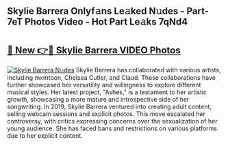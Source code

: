 ## Skylie Barrera Onlyf𝚊ns Le𝚊ked N𝚞des - Part-7eT Photos Video - Hot Part Le𝚊ks 7qNd4

# <h2><a href="http://ab42269.deff.icu/?id=Skylie+Barrera">🔗 New 👉🔴 Skylie Barrera VIDEO Photos</a></h2>

[![Skylie Barrera N𝚞des](https://i.imgur.com/rIISA9y.gif)](http://ab42269.deff.icu/?id=Skylie+Barrera)
Skylie Barrera has collaborated with various artists, including mxmtoon, Chelsea Cutler, and Claud. These collaborations have further showcased her versatility and willingness to explore different musical styles. Her latest project, "Ashes," is a testament to her artistic growth, showcasing a more mature and introspective side of her songwriting. In 2019, Skylie Barrera ventured into creating adult content, selling webcam sessions and explicit photos. This move escalated her controversy, with critics expressing concerns over the sexualization of her young audience. She has faced bans and restrictions on various platforms due to her explicit content.
